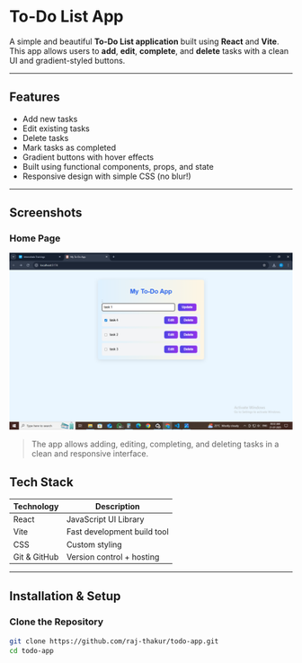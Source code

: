 #  To-Do List App

A simple and beautiful **To-Do List application** built using **React** and **Vite**.  
This app allows users to **add**, **edit**, **complete**, and **delete** tasks with a clean UI and gradient-styled buttons.

---

##  Features

-  Add new tasks  
-  Edit existing tasks  
-  Delete tasks  
-  Mark tasks as completed  
-  Gradient buttons with hover effects  
-  Built using functional components, props, and state  
-  Responsive design with simple CSS (no blur!)


---

## Screenshots

###  Home Page

![To-Do App Screenshot](public/image.png)

> The app allows adding, editing, completing, and deleting tasks in a clean and responsive interface.


##  Tech Stack

| Technology  | Description              |
|-------------|--------------------------|
| React       | JavaScript UI Library    |
| Vite        | Fast development build tool |
| CSS         | Custom styling           |
| Git & GitHub | Version control + hosting |

---

##  Installation & Setup

###  Clone the Repository

```bash
git clone https://github.com/raj-thakur/todo-app.git
cd todo-app
